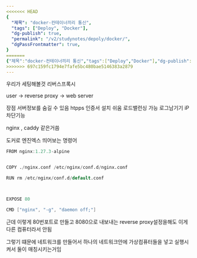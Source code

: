 ```yaml
---
<<<<<<< HEAD
{
  "제목": "docker-컨테이너끼리 통신",
  "tags": ["Deploy", "Docker"],
  "dg-publish": true,
  "permalink": "/v2/studynotes/depoly/docker/",
  "dgPassFrontmatter": true,
}
=======
{"제목":"docker-컨테이너끼리 통신","tags":["Deploy","Docker"],"dg-publish":true,"permalink":"/v2/Studynotes/Depoly/docker-컨테이너끼리 통신/","dgPassFrontmatter":true}
>>>>>>> 697c159fc1794e7fafe5bc480bae5146383a2879
---
```


우리가 세팅해볼것 리버스프록시

user -> reverse proxy -> web server

장점 서버정보를 숨길 수 있음
htpps 인증서 설치 쉬움
로드밸런싱 가능
로그남기기
iP차단기능

nginx , caddy 같은거씀

도커로 엔진엑스 띄어보는 명령어

```d
FROM nginx:1.27.3-alpine


COPY ./nginx.conf /etc/nginx/conf.d/nginx.conf

RUN rm /etc/nginx/conf.d/default.conf



EXPOSE 80

CMD ["nginx", "-g", "daemon off;"]
```

근데 이렇게 80번포트로 만들고 8080으로 내보내는 reverse proxy설정을해도 이게 다른 컴퓨터라서 안됨

그렇기 떄문에 네트워크를 만들어서 하나의 네트워크안에 가상컴퓨터들을 넣고 실행시켜서 둘이 매칭시키는거임
